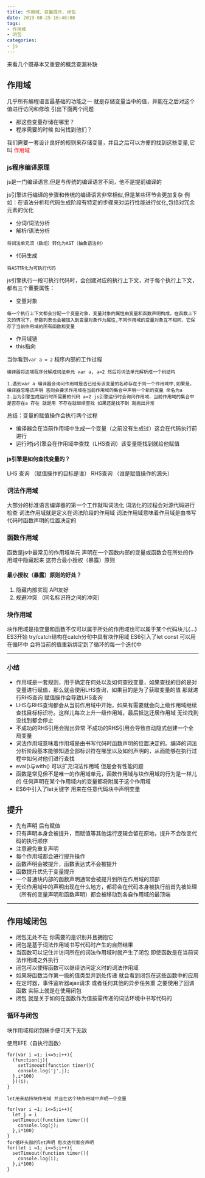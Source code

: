 ```yaml
---
title: 作用域、变量提升、闭包
date: 2019-08-25 16:48:08
tags:
- 作用域
- 闭包
categories:
- js
---
```


来看几个既基本又重要的概念查漏补缺
<!-- more -->


## 作用域
几乎所有编程语言最基础的功能之一 就是存储变量当中的值，并能在之后对这个值进行访问和修改
引出下面两个问题

* 那这些变量存储在哪里？
* 程序需要的时候 如何找到他们？


我们需要一套设计良好的规则来存储变量，并且之后可以方便的找到这些变量,它叫 <font color="red">作用域</font>

### js程序编译原理
js是一门编译语言,但是与传统的编译语言不同，他不是提前编译的

js引擎进行编译的步骤和传统的编译语言非常相似,但是某些环节会更加复杂 例如：在语法分析和代码生成阶段有特定的步骤来对运行性能进行优化,包括对冗余元素的优化


* 分词/词法分析
* 解析/语法分析 

```
将词法单元流（数组）转化为AST（抽象语法树）
```
* 代码生成 

```
将AST转化为可执行代码
```

js引擎执行一段可执行代码时，会创建对应的执行上下文，对于每个执行上下文，都有三个重要属性：
  * 变量对象
  ```
  每一个执行上下文都会分配一个变量对象，变量对象的属性由变量和函数声明构成，在函数上下文的情况下，参数列表也会被加入到变量对象作为属性,不同作用域的变量对象互不相同，它保存了当前作用域的所有函数和变量
  ```
  * 作用域链
  * this指向

 当你看到`var a = 2` 程序内部的工作过程
 
```
编译器将这端程序分解成词法单元 var a, a=2 然后将词法单元解析成一个树结构

1.遇到var a 编译器会询问作用域是否已经有该变量的名称存在于同一个作用域中,如果是，编译器忽略该声明 否则会要求作用域在当前作用域的集合中声明一个新的变量 命名为a
2.当为引擎生成运行时所需要的代码 a=2 js引擎运行时会询问作用域，当前作用域的集合中是否存在a 存在 就是用 不存在就继续查找 如果还是找不到 就抛出异常

```
总结：变量的赋值操作会执行两个过程

* 编译器会在当前作用域中生成一个变量（之前没有生成过）这会在代码执行前进行
* 运行时js引擎会在作用域中查找（LHS查询）该变量能找到就给他赋值


#### js引擎是如何查找变量的？
LHS 查询 （赋值操作的目标是谁）
RHS查询 （谁是赋值操作的源头）
### 词法作用域
大部分的标准语言编译器的第一个工作就叫词法化
词法化的过程会对源代码进行检查
词法作用域就是定义在词法阶段的作用域
词法作用域意味着作用域是由书写代码时函数声明的位置决定的

### 函数作用域

函数是js中最常见的作用域单元 声明在一个函数内部的变量或函数会在所处的作用域中隐藏起来 这符合最小授权（暴露）原则

#### 最小授权（暴露）原则的好处？
1. 隐藏内部实现 API友好
2. 规避冲突 （同名标识符之间的冲突）

### 块作用域
块作用域是指变量和函数不仅可以属于所处的作用域也可以属于某个代码块儿{...}
ES3开始 try/catch结构在catch分句中具有块作用域
ES6引入了let const 可以用在循环中 会将当前的值重新绑定到了循环的每一个迭代中

-------

### 小结
* 作用域是一套规则，用于确定在何处以及如何查找变量，如果查找的目的是对变量进行赋值，那么就会使用LHS查询，如果目的是为了获取变量的值 那就进行RHS查询 赋值操作会导致LHS查询
* LHS与RHS查询都会从当前作用域中开始，如果有需要就会向上级作用域继续查找目标标识符。这样儿每次上升一级作用域，最后抵达迁居作用域 无论找到没找到都会停止
* 不成功的RHS引用会抛出异常 不成功的RHS引用会导致自动隐式创建一个全局变量
* 词法作用域意味着作用域是由书写代码时函数声明的位置决定的。编译的词法分析阶段基本能够知道全部标识符在哪里以及如何声明的，从而能够在执行过程中如何对他们进行查找
* eval()与with() 可以扩充词法作用域 但是会有性能问题
* 函数是常见但不是唯一的作用域单元，函数作用域与块作用域的行为是一样儿的 任何声明在某个作用域内的变量都将附属于这个作用域
* ES6中引入了let关键字 用来在任意代码块中声明变量


## 提升

* 先有声明 后有赋值
* 只有声明本身会被提升，而赋值等其他运行逻辑会留在原地，提升不会改变代码的执行顺序
* 注意避免重复声明
* 每个作用域都会进行提升操作
* 函数声明会被提升，函数表达式不会被提升
* 函数提升优先于变量提升
* 一个普通块内部的函数声明通常会被提升到所在作用域的顶部
* 无论作用域中的声明出现在什么地方，都将会在代码本身被执行前首先被处理（所有的变量声明和函数声明）都会被移动到各自作用域的最顶端

-------

## 作用域闭包

* 闭包无处不在 你需要的是识别并且拥抱它
* 闭包是基于词法作用域书写代码时产生的自然结果
* 当函数可以记住并访问所在的词法作用域时就产生了闭包 即使函数是在当前词法作用域之外执行
* 闭包可以使得函数可以继续访问定义时的词法作用域
* 如果将函数当作第一级的值类型并到处传递 就会看到闭包在这些函数中的应用
* 在定时器，事件监听器ajax请求 或者任何其他的异步任务重 之要使用了回调函数 实际上就是在使用闭包
* 闭包 就是关于如何在函数作为值按需传递的词法环境中书写代码的

### 循环与闭包

块作用域和闭包联手便可天下无敌

使用IIFE（自执行函数）

```
for(var i =1; i<=5;i++){
  (function(j){
    setTimeout(function timer(){
    console.log('j',j);
  },i*100)
  })(i);
}

let用来劫持块作用域 并且在这个块作用域中声明一个变量

for(var i =1; i<=5;i++){
  let j = i
  setTimeout(function timer(){
    console.log(j);
  },i*100)
}
for循环头部的let声明 每次迭代都会声明
for(let i =1; i<=5;i++){
  setTimeout(function timer(){
    console.log(i);
  },i*100)
}

```







